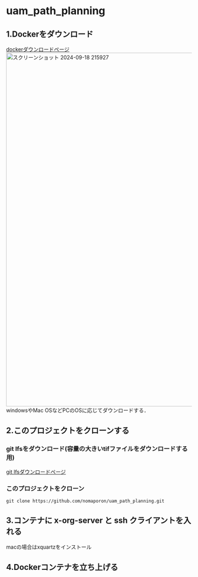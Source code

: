 # uam_path_planning

## 1.Dockerをダウンロード
[dockerダウンロードページ](https://www.docker.com/get-started/)
<img width="960" alt="スクリーンショット 2024-09-18 215927" src="https://github.com/user-attachments/assets/bc84f96e-686c-4c7d-9efe-b1784335f66a">
windowsやMac OSなどPCのOSに応じてダウンロードする．

## 2.このプロジェクトをクローンする
### git lfsをダウンロード(容量の大きいtifファイルをダウンロードする用)
[git lfsダウンロードページ](https://git-lfs.com/)
### このプロジェクトをクローン
```git clone https://github.com/nomaporon/uam_path_planning.git```
## 3.コンテナに x-org-server と ssh クライアントを入れる
  macの場合はxquartzをインストール
## 4.Dockerコンテナを立ち上げる
